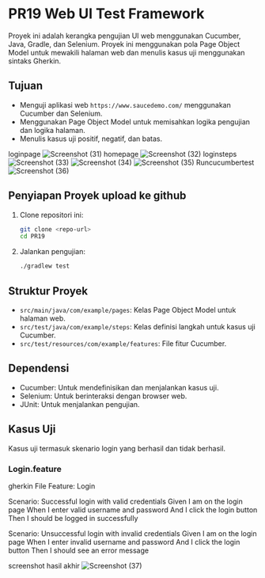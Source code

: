 # PR19 Web UI Test Framework
Proyek ini adalah kerangka pengujian UI web menggunakan Cucumber, Java, Gradle, dan Selenium. Proyek ini menggunakan pola Page Object Model untuk mewakili halaman web dan menulis kasus uji menggunakan sintaks Gherkin.

## Tujuan

- Menguji aplikasi web `https://www.saucedemo.com/` menggunakan Cucumber dan Selenium.
- Menggunakan Page Object Model untuk memisahkan logika pengujian dan logika halaman.
- Menulis kasus uji positif, negatif, dan batas.

loginpage
![Screenshot (31)](https://github.com/faizp10/PR19/assets/141897827/5c83ce91-5316-4dc4-b9a4-9527b35883bf)
homepage
![Screenshot (32)](https://github.com/faizp10/PR19/assets/141897827/cab03039-36cc-4efd-8597-8fd8cc5688a8)
loginsteps
![Screenshot (33)](https://github.com/faizp10/PR19/assets/141897827/6837bad7-6b61-43d0-ae9b-6aa43009c083)
![Screenshot (34)](https://github.com/faizp10/PR19/assets/141897827/780ad89e-2477-4f54-a3bd-5de1c0c57875)
![Screenshot (35)](https://github.com/faizp10/PR19/assets/141897827/e7de8d3b-4a68-4db5-9f4b-e96643f243b9)
Runcucumbertest
![Screenshot (36)](https://github.com/faizp10/PR19/assets/141897827/f173f249-6dae-490a-96c1-795796acc7c4)


## Penyiapan Proyek upload ke github

1. Clone repositori ini:
    ```sh
    git clone <repo-url>
    cd PR19
    ```

2. Jalankan pengujian:
    ```sh
    ./gradlew test
    ```

## Struktur Proyek

- `src/main/java/com/example/pages`: Kelas Page Object Model untuk halaman web.
- `src/test/java/com/example/steps`: Kelas definisi langkah untuk kasus uji Cucumber.
- `src/test/resources/com/example/features`: File fitur Cucumber.

## Dependensi

- Cucumber: Untuk mendefinisikan dan menjalankan kasus uji.
- Selenium: Untuk berinteraksi dengan browser web.
- JUnit: Untuk menjalankan pengujian.

## Kasus Uji

Kasus uji termasuk skenario login yang berhasil dan tidak berhasil.

### Login.feature

gherkin File
Feature: Login

  Scenario: Successful login with valid credentials
    Given I am on the login page
    When I enter valid username and password
    And I click the login button
    Then I should be logged in successfully

  Scenario: Unsuccessful login with invalid credentials
    Given I am on the login page
    When I enter invalid username and password
    And I click the login button
    Then I should see an error message

screenshot hasil akhir
![Screenshot (37)](https://github.com/faizp10/PR19/assets/141897827/dec472b9-6f01-4ad7-bc8b-ec8aa4df37c9)

